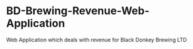 # BD-Brewing-Revenue-Web-Application
Web Application which deals with revenue for Black Donkey Brewing LTD

